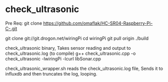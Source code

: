 # check_ultrasonic

Pre Req:
git clone https://github.com/omaflak/HC-SR04-Raspberry-Pi-C-.git

git clone git://git.drogon.net/wiringPi
cd wiringPi
git pull origin
./build


check_ultrasonic binary, Takes sensor reading and output to check_ultrasonic.log
(to compile)  g++ check_ultrasonic.cpp -o check_ultrasonic -lwiringPi -lcurl libSonar.cpp

check_ultrasonic_wrapper.sh reads the check_ultrasonic.log file, Sends it to influxdb and then truncates the log, looping.
